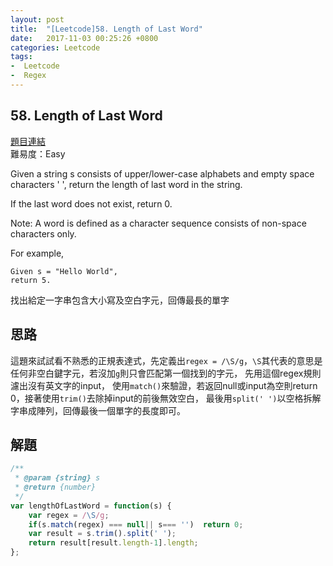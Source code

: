 ```yaml
---
layout: post
title:  "[Leetcode]58. Length of Last Word"
date:   2017-11-03 00:25:26 +0800
categories: Leetcode
tags:
-  Leetcode
-  Regex
---
```


## 58. Length of Last Word
 [題目連結](https://leetcode.com/problems/length-of-last-word/description/)  
 難易度：Easy  

Given a string s consists of upper/lower-case alphabets and empty space characters ' ', return the length of last word in the string.

If the last word does not exist, return 0.

Note: A word is defined as a character sequence consists of non-space characters only.

For example, 
```
Given s = "Hello World",
return 5.
```


找出給定一字串包含大小寫及空白字元，回傳最長的單字

## 思路
這題來試試看不熟悉的正規表達式，先定義出`regex = /\S/g`，`\S`其代表的意思是任何非空白鍵字元，若沒加`g`則只會匹配第一個找到的字元， 
先用這個regex規則濾出沒有英文字的input， 使用`match()`來驗證，若返回null或input為空則return 0，接著使用`trim()`去除掉input的前後無效空白，
最後用`split(' ')`以空格拆解字串成陣列，回傳最後一個單字的長度即可。


## 解題
 
``` javascript
/**
 * @param {string} s
 * @return {number}
 */
var lengthOfLastWord = function(s) {
    var regex = /\S/g;
    if(s.match(regex) === null|| s=== '')  return 0;
    var result = s.trim().split(' ');
    return result[result.length-1].length;
};
```
